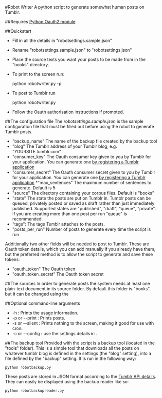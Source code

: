 #Robot Writer
A python script to generate somewhat human posts on Tumblr.

##Requires
[Python Oauth2 module](https://github.com/simplegeo/python-oauth2)

##Quickstart
* Fill in all the details in "robotsettings.sample.json"
* Rename "robotsettings.sample.json" to "robotsettings.json"
* Place the source texts you want your posts to be made from in the "books" directory.
* To print to the screen run: 

    python robotwriter.py -p

* To post to Tumblr run 

    python robotwriter.py 

* Follow the Oauth authorisation instructions if prompted.


##The configuration file
The _robotsettings.sample.json_ is the sample configuration file that must be filled out before using the robot to generate Tumblr posts.

* "backup_name" 
The name of the backup file created by the backup tool
* "blog"
The Tumblr address of your Tumblr blog, e.g. "YOURSITE.tumblr.com" 
* "consumer_key"
The Oauth consumer key given to you by Tumblr for your application. You can generate one [by registering a Tumblr application](http://www.tumblr.com/oauth/register)
* "consumer_secret"
The Oauth consumer secret given to you by Tumblr for your application. You can generate one [by registering a Tumblr application](http://www.tumblr.com/oauth/register)
*"max_sentences"
The maximum number of sentences to generate. Default is 5
* "source" 
The directory containing your corpus files. Default is "books"
* "state"
The state the posts are put on Tumblr in. Tumblr posts can be queued, privately posted or saved as draft rather than just immediately published. Supported states are "published", "draft", "queue", "private". If you are creating more than one post per run "queue" is recommended.
* "tags": 
The tags Tumblr attaches to the posts.
* "posts_per_run"
Number of posts to generate every time the script is run

Additionally two other fields will be needed to post to Tumblr. These are Oauth token details, which you can add manually if you already have them, but the preferred method is to allow the script to generate and save these tokens:

* "oauth_token"
The Oauth token
* "oauth_token_secret"
The Oauth token secret


##The sources
In order to generate posts the system needs at least one plain-text document in its source folder. By default this folder is "books", but it can be changed using the 

##Optional command-line arguments
* -h : Prints the usage information.
* -p or --print : Prints posts.
* -s or --silent : Prints nothing to the screen, making it good for use with cron.
* -c <file> or --config <file> : use the settings details in <file>.

##The backup tool
Provided with the script is a backup tool (located in the "tools" folder). This is a simple tool that downloads all the posts on whatever tumblr blog is defined in the settings (the "blog" setting), into a file defined by the "backup" setting. It is run in the following way:

    python robotbackup.py

These posts are stored in JSON format according to the [Tumblr API details](http://www.tumblr.com/docs/en/api/v2#posts). They can easily be displayed using the backup reader like so:

    python robotbackupreader.py

